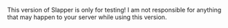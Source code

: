 This version of Slapper is only for testing! I am not responsible for anything that may happen to your server while using this version.
